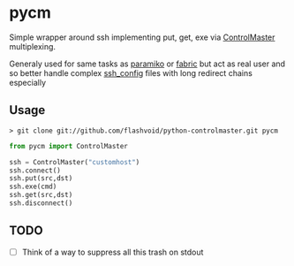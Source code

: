 # pycm

Simple wrapper around ssh implementing put, get, exe via [ControlMaster](https://en.wikibooks.org/wiki/OpenSSH/Cookbook/Multiplexing) multiplexing.

Generaly used for same tasks as [paramiko](https://github.com/paramiko/paramiko) or [fabric](https://github.com/fabric/fabric)
but act as real user and so better handle complex [ssh_config](https://linux.die.net/man/5/ssh_config) files
with long redirect chains especially

## Usage

```console
> git clone git://github.com/flashvoid/python-controlmaster.git pycm
```

```python
from pycm import ControlMaster

ssh = ControlMaster("customhost")
ssh.connect()
ssh.put(src,dst)
ssh.exe(cmd)
ssh.get(src,dst)
ssh.disconnect()
```

## TODO

- [ ] Think of a way to suppress all this trash on stdout
